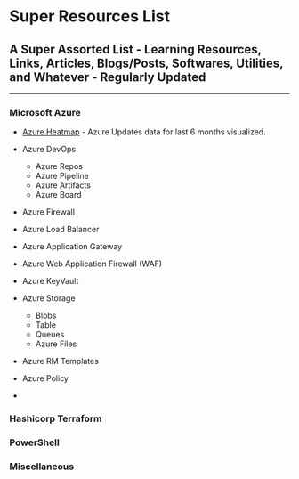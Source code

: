 
# **Super Resources List**

## **A Super Assorted List - Learning Resources, Links, Articles, Blogs/Posts, Softwares, Utilities, and Whatever** - **Regularly Updated**

---

### **Microsoft Azure**

- [Azure Heatmap](https://azureheatmap.azurewebsites.net/) - Azure Updates data for last 6 months visualized.

- Azure DevOps
  - Azure Repos
  - Azure Pipeline
  - Azure Artifacts
  - Azure Board

- Azure Firewall

- Azure Load Balancer

- Azure Application Gateway

- Azure Web Application Firewall (WAF)

- Azure KeyVault

- Azure Storage
  - Blobs
  - Table
  - Queues
  - Azure Files

- Azure RM Templates

- Azure Policy

-

### **Hashicorp Terraform**

### **PowerShell**

### **Miscellaneous**
